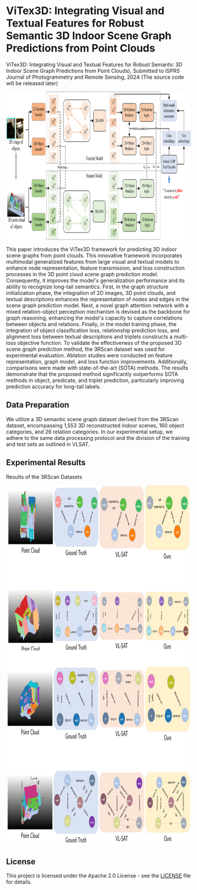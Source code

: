 # ViTex3D: Integrating Visual and Textual Features for Robust Semantic 3D Indoor Scene Graph Predictions from Point Clouds

ViTex3D: Integrating Visual and Textual Features for Robust Semantic 3D Indoor Scene Graph Predictions from Point Clouds), Submitted to ISPRS Journal of Photogrammetry and Remote Sensing, 2024 (The source code will be released later)

<p align="center">
  <img src="overview.png" width="1000" height="404">
</p>
This paper introduces the ViTex3D framework for predicting 3D indoor scene graphs from point clouds. This innovative framework incorporates multimodal generalized features from large visual and textual models to enhance node representation, feature transmission, and loss construction processes in the 3D point cloud scene graph prediction model. Consequently, it improves the model's generalization performance and its ability to recognize long-tail semantics. First, in the graph structure initialization phase, the integration of 2D images, 3D point clouds, and textual descriptions enhances the representation of nodes and edges in the scene graph prediction model. Next, a novel graph attention network with a mixed relation-object perception mechanism is devised as the backbone for graph reasoning, enhancing the model's capacity to capture correlations between objects and relations. Finally, in the model training phase, the integration of object classification loss, relationship prediction loss, and alignment loss between textual descriptions and triplets constructs a multi-loss objective function. To validate the effectiveness of the proposed 3D scene graph prediction  method, the 3RScan dataset was used for experimental evaluation. Ablation studies were conducted on feature representation, graph model, and loss function improvements. Additionally, comparisons were made with state-of-the-art (SOTA) methods. The results demonstrate that the proposed method significantly outperforms SOTA methods in object, predicate, and triplet prediction, particularly improving prediction accuracy for long-tail labels.

## Data Preparation
We utilize a 3D semantic scene graph dataset derived from the 3RScan dataset, encompassing 1,553 3D reconstructed indoor scenes, 160 object categories, and 26 relation categories. In our experimental setup, we adhere to the same data processing protocol and the division of the training and test sets as outlined in VLSAT.

## Experimental Results

Results of the 3RScan Datasets
<p align="center">
  <img src="compare.png" width="1000" height="981">
</p>

## License

This project is licensed under the Apache 2.0 License - see the [LICENSE](LICENSE) file for details.
